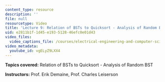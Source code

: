 ```yaml
---
content_type: resource
description: ''
file: null
resourcetype: Video
title: 'Lecture 9: Relation of BSTs to Quicksort - Analysis of Random BST'
uid: e2811b1f-1d45-e193-5128-46efc0e01d43
video_files:
  video_captions_file: /courses/electrical-engineering-and-computer-science/6-046j-introduction-to-algorithms-sma-5503-fall-2005/video-lectures/lecture-9-relation-of-bsts-to-quicksort-analysis-of-random-bst/vgELyZ9LXX4.vtt
video_metadata:
  youtube_id: vgELyZ9LXX4
---
```


**Topics covered:** Relation of BSTs to Quicksort - Analysis of Random BST

**Instructors:** Prof. Erik Demaine, Prof. Charles Leiserson